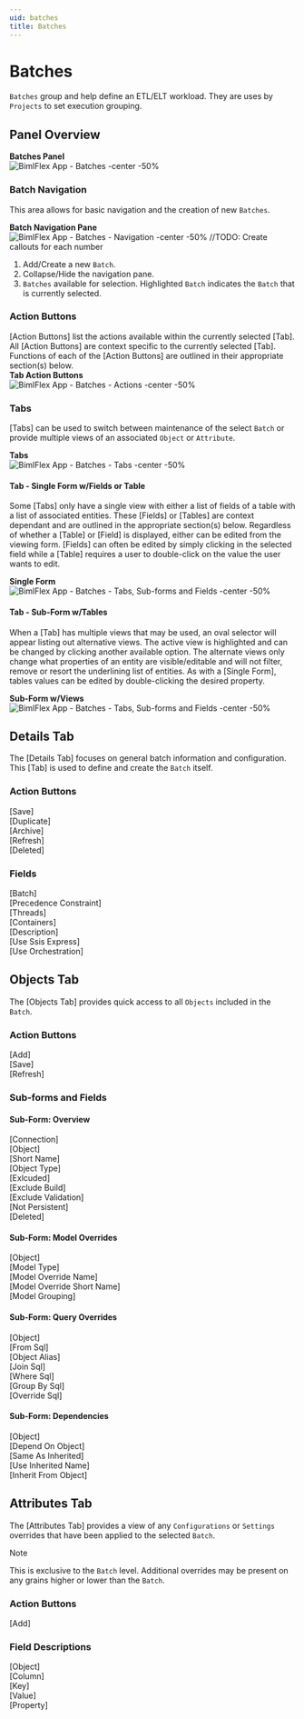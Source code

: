 ```yaml
---
uid: batches
title: Batches
---
```

# Batches 

`Batches` group and help define an ETL/ELT workload.  They are uses by `Projects` to set execution grouping.

## Panel Overview

**Batches Panel**  
![BimlFlex App - Batches -center -50%](images/bimlflex-app-batches.png "BimlFlex App - Batches")

### Batch Navigation

This area allows for basic navigation and the creation of new `Batches`.

**Batch Navigation Pane**  
![BimlFlex App - Batches - Navigation -center -50%](images/bimlflex-app-batches-navigation.png "BimlFlex App - Batches - Navigation")
//TODO: Create callouts for each number

1. Add/Create a new `Batch`.
1. Collapse/Hide the navigation pane.
1. `Batches` available for selection.  Highlighted `Batch` indicates the `Batch` that is currently selected.

### Action Buttons

[Action Buttons] list the actions available within the currently selected [Tab].  All [Action Buttons] are context specific to the currently selected [Tab].  Functions of each of the [Action Buttons] are outlined in their appropriate section(s) below.
\
**Tab Action Buttons**  
![BimlFlex App - Batches - Actions -center -50%](images/bimlflex-app-batches-actions.png "BimlFlex App - Batches - Actions")

### Tabs

[Tabs] can be used to switch between maintenance of the select `Batch` or provide multiple views of an associated `Object` or `Attribute`.  

**Tabs**  
![BimlFlex App - Batches - Tabs -center -50%](images/bimlflex-app-batches-tabs.png "BimlFlex App - Batches - Tabs")

#### Tab - Single Form w/Fields or Table

Some [Tabs] only have a single view with either a list of fields of a table with a list of associated entities.  These [Fields] or [Tables] are context dependant and are outlined in the appropriate section(s) below.  Regardless of whether a [Table] or [Field] is displayed, either can be edited from the viewing form.  [Fields] can often be edited by simply clicking in the selected field while a [Table] requires a user to double-click on the value the user wants to edit.

**Single Form**  
![BimlFlex App - Batches - Tabs, Sub-forms and Fields -center -50%](images/bimlflex-app-batches-tabs-single-form-and-fields.png "BimlFlex App - Batches - Tabs, Sub-forms and Fields")

#### Tab - Sub-Form w/Tables

When a [Tab] has multiple views that may be used, an oval selector will appear listing out alternative views.  The active view is highlighted and can be changed by clicking another available option.  The alternate views only change what properties of an entity are visible/editable and will not filter, remove or resort the underlining list of entities.  As with a [Single Form], tables values can be edited by double-clicking the desired property.

**Sub-Form w/Views**  
![BimlFlex App - Batches - Tabs, Sub-forms and Fields -center -50%](images/bimlflex-app-batches-tabs-subforms-and-tables.png "BimlFlex App - Batches - Tabs, Sub-forms and Fields")

## Details Tab

The [Details Tab] focuses on general batch information and configuration.  This [Tab] is used to define and create the `Batch` itself.

### Action Buttons

[Save]  
[Duplicate]  
[Archive]  
[Refresh]  
[Deleted]  

### Fields

[Batch]  
[Precedence Constraint]  
[Threads]  
[Containers]  
[Description]  
[Use Ssis Express]  
[Use Orchestration]  

## Objects Tab

The [Objects Tab] provides quick access to all `Objects` included in the `Batch`.

### Action Buttons

[Add]  
[Save]  
[Refresh]  

### Sub-forms and Fields

#### Sub-Form: Overview

[Connection]  
[Object]  
[Short Name]  
[Object Type]  
[Exlcuded]  
[Exclude Build]  
[Exclude Validation]  
[Not Persistent]  
[Deleted]  

#### Sub-Form: Model Overrides

[Object]  
[Model Type]  
[Model Override Name]  
[Model Override Short Name]  
[Model Grouping]  

#### Sub-Form: Query Overrides

[Object]  
[From Sql]  
[Object Alias]  
[Join Sql]  
[Where Sql]  
[Group By Sql]  
[Override Sql]  

#### Sub-Form: Dependencies

[Object]  
[Depend On Object]  
[Same As Inherited]  
[Use Inherited Name]  
[Inherit From Object]  

## Attributes Tab

The [Attributes Tab] provides a view of any `Configurations` or `Settings` overrides that have been applied to the selected `Batch`.  

>[!NOTE]
> This is exclusive to the `Batch` level.  Additional overrides may be present on any grains higher or lower than the `Batch`.

### Action Buttons

[Add]  

### Field Descriptions

[Object]  
[Column]  
[Key]  
[Value]  
[Property]  